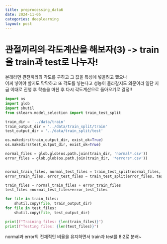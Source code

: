 ```yaml
---
title: preprocessing_data6
date: 2024-11-05
categories: deeplearning
layout: post
---
```

# ~~관절끼리의 각도계산을 해보자(3)~~ -> train을 train과 test로 나누자!
본래라면 관전끼리의 각도를 구하고 그 값을 특성에 넣을려고 했으나  
어찌 넣어야 할지도 막막하고 또 각도를 넣는다고 성능이 올라갈지도 의문이라 일단 지금 이대로 진행 후 학습을 마친 후 다시 각도계산으로 돌아오기로 결정!!  
```python
import os
import glob
import shutil
from sklearn.model_selection import train_test_split

train_dir = '../data/train'
train_output_dir = '../data/train_split/train'
test_output_dir = '../data/train_split/test'

os.makedirs(train_output_dir, exist_ok=True)
os.makedirs(test_output_dir, exist_ok=True)

normal_files = glob.glob(os.path.join(train_dir, 'normal*.csv'))
error_files = glob.glob(os.path.join(train_dir, '*errors*.csv'))


normal_train_files, normal_test_files = train_test_split(normal_files, test_size=0.2, random_state=42)
error_train_files, error_test_files = train_test_split(error_files, test_size=0.2, random_state=42)

train_files = normal_train_files + error_train_files
test_files =normal_test_files+error_test_files

for file in train_files:
    shutil.copy(file, train_output_dir)
for file in test_files:
    shutil.copy(file, test_output_dir)

print(f"Training files: {len(train_files)}")
print(f"Testing files: {len(test_files)}")
```
normal과 error의 전체적인 비율을 유지하면서 train과 test를 8:2로 분배~  
